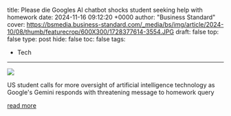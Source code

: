 title: Please die Googles AI chatbot shocks student seeking help with homework
date: 2024-11-16 09:12:20 +0000
author: "Business Standard"
cover: https://bsmedia.business-standard.com/_media/bs/img/article/2024-10/08/thumb/featurecrop/600X300/1728377614-3554.JPG
draft: false
top: false
type: post
hide: false
toc: false
tags:
  - Tech
---

![](https://bsmedia.business-standard.com/_media/bs/img/article/2024-10/08/thumb/featurecrop/600X300/1728377614-3554.JPG)

US student calls for more oversight of artificial intelligence technology as Google's Gemini responds with threatening message to homework query

[read more](https://www.business-standard.com/technology/tech-news/please-die-google-s-ai-chatbot-shocks-student-seeking-help-with-homework-124111600448_1.html)
